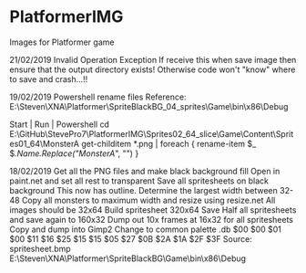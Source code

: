# PlatformerIMG
Images for Platformer game

21/02/2019
Invalid Operation Exception
If receive this when save image then ensure that the output directory exists!
Otherwise code won't "know" where to save and crash...!!

19/02/2019
Powershell rename files
Reference:
E:\Steven\XNA\Platformer\SpriteBlackBG_04_sprites\Game\bin\x86\Debug

Start | Run | Powershell
cd E:\GitHub\StevePro7\PlatformerIMG\Sprites02_64_slice\Game\Content\Sprites01_64\MonsterA
get-childitem *.png | foreach { rename-item $_ $_.Name.Replace("MonsterA_", "") }

18/02/2019
Get all the PNG files and make black background fill
Open in paint.net and set all rest to transparent
Save all spritesheets on black background
This now has outline.
Determine the largest width between 32-48
Copy all monsters to maximum width and resize using
resize.net
All images should be 32x64
Build spritesheet 320x64
Save
Half all spritesheets and save again to 160x32
Dump out 10x frames at 16x32 for all spritesheets
Copy and dump into Gimp2
Change to common palette
.db $00 $00 $01 $00 $11 $16 $25 $15 $15 $05 $27 $0B $2A $1A $2F $3F
Source:
spritesheet.bmp
E:\Steven\XNA\Platformer\SpriteBlackBG\Game\bin\x86\Debug